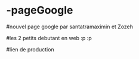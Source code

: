 # -pageGoogle

#nouvel page google par santatramaximin et Zozeh

#les 2 petits debutant en web :p :p

#lien de production 
